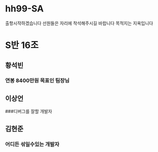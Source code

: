 # hh99-SA
출항시작하겠습니다 선원들은 자리에 착석해주시길 바랍니다 목적지는 지옥입니다


# S반 16조

## 황석빈
### 연봉 8400만원 목표인 팀장님

## 이상언
###디버그를 잘할 개발자

## 김현준
### 어디든 섞일수있는 개발자
